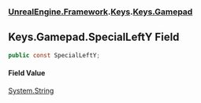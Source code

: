 ### [UnrealEngine.Framework](./UnrealEngine-Framework.md 'UnrealEngine.Framework').[Keys](./Keys.md 'UnrealEngine.Framework.Keys').[Keys.Gamepad](./Keys-Gamepad.md 'UnrealEngine.Framework.Keys.Gamepad')
## Keys.Gamepad.SpecialLeftY Field
  
```csharp
public const SpecialLeftY;
```
#### Field Value
[System.String](https://docs.microsoft.com/en-us/dotnet/api/System.String 'System.String')  
